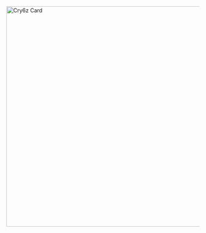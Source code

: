 <img width="2125" height="575" alt="Cry6z Card" src="https://github.com/user-attachments/assets/f0b8814e-bfc8-4161-a71b-4a77b0336197" />
